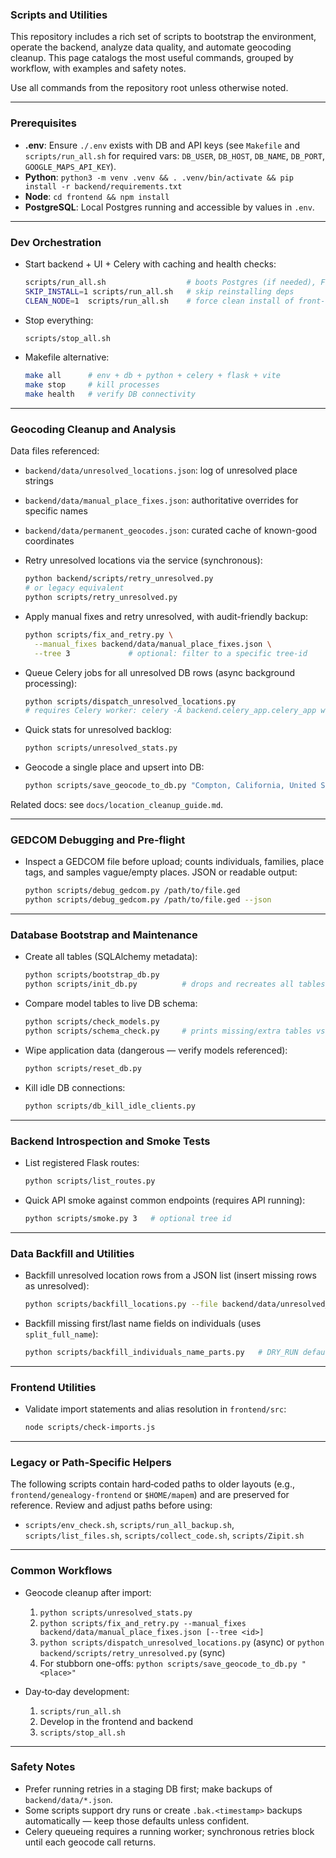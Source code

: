 ### Scripts and Utilities

This repository includes a rich set of scripts to bootstrap the environment, operate the backend, analyze data quality, and automate geocoding cleanup. This page catalogs the most useful commands, grouped by workflow, with examples and safety notes.

Use all commands from the repository root unless otherwise noted.

---

### Prerequisites

- **.env**: Ensure `./.env` exists with DB and API keys (see `Makefile` and `scripts/run_all.sh` for required vars: `DB_USER`, `DB_HOST`, `DB_NAME`, `DB_PORT`, `GOOGLE_MAPS_API_KEY`).
- **Python**: `python3 -m venv .venv && . .venv/bin/activate && pip install -r backend/requirements.txt`
- **Node**: `cd frontend && npm install`
- **PostgreSQL**: Local Postgres running and accessible by values in `.env`.

---

### Dev Orchestration

- Start backend + UI + Celery with caching and health checks:
  ```bash
  scripts/run_all.sh                  # boots Postgres (if needed), Flask, Vite, Celery
  SKIP_INSTALL=1 scripts/run_all.sh   # skip reinstalling deps
  CLEAN_NODE=1  scripts/run_all.sh    # force clean install of front-end deps
  ```
- Stop everything:
  ```bash
  scripts/stop_all.sh
  ```
- Makefile alternative:
  ```bash
  make all      # env + db + python + celery + flask + vite
  make stop     # kill processes
  make health   # verify DB connectivity
  ```

---

### Geocoding Cleanup and Analysis

Data files referenced:
- `backend/data/unresolved_locations.json`: log of unresolved place strings
- `backend/data/manual_place_fixes.json`: authoritative overrides for specific names
- `backend/data/permanent_geocodes.json`: curated cache of known-good coordinates

- Retry unresolved locations via the service (synchronous):
  ```bash
  python backend/scripts/retry_unresolved.py
  # or legacy equivalent
  python scripts/retry_unresolved.py
  ```

- Apply manual fixes and retry unresolved, with audit-friendly backup:
  ```bash
  python scripts/fix_and_retry.py \
    --manual_fixes backend/data/manual_place_fixes.json \
    --tree 3             # optional: filter to a specific tree-id
  ```

- Queue Celery jobs for all unresolved DB rows (async background processing):
  ```bash
  python scripts/dispatch_unresolved_locations.py
  # requires Celery worker: celery -A backend.celery_app.celery_app worker
  ```

- Quick stats for unresolved backlog:
  ```bash
  python scripts/unresolved_stats.py
  ```

- Geocode a single place and upsert into DB:
  ```bash
  python scripts/save_geocode_to_db.py "Compton, California, United States"
  ```

Related docs: see `docs/location_cleanup_guide.md`.

---

### GEDCOM Debugging and Pre‑flight

- Inspect a GEDCOM file before upload; counts individuals, families, place tags, and samples vague/empty places. JSON or readable output:
  ```bash
  python scripts/debug_gedcom.py /path/to/file.ged
  python scripts/debug_gedcom.py /path/to/file.ged --json
  ```

---

### Database Bootstrap and Maintenance

- Create all tables (SQLAlchemy metadata):
  ```bash
  python scripts/bootstrap_db.py
  python scripts/init_db.py          # drops and recreates all tables
  ```

- Compare model tables to live DB schema:
  ```bash
  python scripts/check_models.py
  python scripts/schema_check.py     # prints missing/extra tables vs models
  ```

- Wipe application data (dangerous — verify models referenced):
  ```bash
  python scripts/reset_db.py
  ```

- Kill idle DB connections:
  ```bash
  python scripts/db_kill_idle_clients.py
  ```

---

### Backend Introspection and Smoke Tests

- List registered Flask routes:
  ```bash
  python scripts/list_routes.py
  ```

- Quick API smoke against common endpoints (requires API running):
  ```bash
  python scripts/smoke.py 3   # optional tree id
  ```

---

### Data Backfill and Utilities

- Backfill unresolved location rows from a JSON list (insert missing rows as unresolved):
  ```bash
  python scripts/backfill_locations.py --file backend/data/unresolved_locations.json --dry_run
  ```

- Backfill missing first/last name fields on individuals (uses `split_full_name`):
  ```bash
  python scripts/backfill_individuals_name_parts.py   # DRY_RUN default True inside script
  ```

---

### Frontend Utilities

- Validate import statements and alias resolution in `frontend/src`:
  ```bash
  node scripts/check-imports.js
  ```

---

### Legacy or Path‑Specific Helpers

The following scripts contain hard‑coded paths to older layouts (e.g., `frontend/genealogy-frontend` or `$HOME/mapem`) and are preserved for reference. Review and adjust paths before using:

- `scripts/env_check.sh`, `scripts/run_all_backup.sh`, `scripts/list_files.sh`, `scripts/collect_code.sh`, `scripts/Zipit.sh`

---

### Common Workflows

- Geocode cleanup after import:
  1) `python scripts/unresolved_stats.py`
  2) `python scripts/fix_and_retry.py --manual_fixes backend/data/manual_place_fixes.json [--tree <id>]`
  3) `python scripts/dispatch_unresolved_locations.py` (async) or `python backend/scripts/retry_unresolved.py` (sync)
  4) For stubborn one-offs: `python scripts/save_geocode_to_db.py "<place>"`

- Day‑to‑day development:
  1) `scripts/run_all.sh`
  2) Develop in the frontend and backend
  3) `scripts/stop_all.sh`

---

### Safety Notes

- Prefer running retries in a staging DB first; make backups of `backend/data/*.json`.
- Some scripts support dry runs or create `.bak.<timestamp>` backups automatically — keep those defaults unless confident.
- Celery queueing requires a running worker; synchronous retries block until each geocode call returns.


